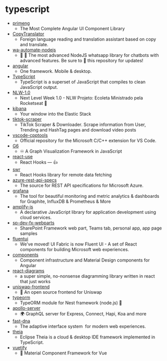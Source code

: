 # typescript
- [primeng](https://github.com/primefaces/primeng)
  - The Most Complete Angular UI Component Library
- [CopyTranslator](https://github.com/CopyTranslator/CopyTranslator)
  - Foreign language reading and translation assistant based on copy and translate.
- [wa-automate-nodejs](https://github.com/open-wa/wa-automate-nodejs)
  - 💬 🤖 The most advanced NodeJS whatsapp library for chatbots with advanced features. Be sure to 🌟 this repository for updates!
- [angular](https://github.com/angular/angular)
  - One framework. Mobile & desktop.
- [TypeScript](https://github.com/microsoft/TypeScript)
  - TypeScript is a superset of JavaScript that compiles to clean JavaScript output.
- [NLW-1.0](https://github.com/DanielObara/NLW-1.0)
  - Next Level Week 1.0 - NLW Projeto: Ecoleta Ministrado pela Rocketseat 🚀
- [kibana](https://github.com/elastic/kibana)
  - Your window into the Elastic Stack
- [tiktok-scraper](https://github.com/drawrowfly/tiktok-scraper)
  - TikTok Scraper & Downloader. Scrape information from User, Trending and HashTag pages and download video posts
- [vscode-cpptools](https://github.com/microsoft/vscode-cpptools)
  - Official repository for the Microsoft C/C++ extension for VS Code.
- [G6](https://github.com/antvis/G6)
  - ♾ A Graph Visualization Framework in JavaScript
- [react-use](https://github.com/streamich/react-use)
  - React Hooks — 👍
- [swr](https://github.com/vercel/swr)
  - React Hooks library for remote data fetching
- [azure-rest-api-specs](https://github.com/Azure/azure-rest-api-specs)
  - The source for REST API specifications for Microsoft Azure.
- [grafana](https://github.com/grafana/grafana)
  - The tool for beautiful monitoring and metric analytics & dashboards for Graphite, InfluxDB & Prometheus & More
- [amplify-js](https://github.com/aws-amplify/amplify-js)
  - A declarative JavaScript library for application development using cloud services.
- [sp-dev-fx-webparts](https://github.com/pnp/sp-dev-fx-webparts)
  - SharePoint Framework web part, Teams tab, personal app, app page samples
- [fluentui](https://github.com/microsoft/fluentui)
  - We've moved! UI Fabric is now Fluent UI - A set of React components for building Microsoft web experiences.
- [components](https://github.com/angular/components)
  - Component infrastructure and Material Design components for Angular
- [react-diagrams](https://github.com/projectstorm/react-diagrams)
  - a super simple, no-nonsense diagramming library written in react that just works
- [uniswap-frontend](https://github.com/Uniswap/uniswap-frontend)
  - 🦄 An open source frontend for Uniswap
- [typeorm](https://github.com/nestjs/typeorm)
  - TypeORM module for Nest framework (node.js) 🍇
- [apollo-server](https://github.com/apollographql/apollo-server)
  - 🌍 GraphQL server for Express, Connect, Hapi, Koa and more
- [fast-dna](https://github.com/microsoft/fast-dna)
  - The adaptive interface system  for modern web experiences.
- [theia](https://github.com/eclipse-theia/theia)
  - Eclipse Theia is a cloud & desktop IDE framework implemented in TypeScript.
- [vuetify](https://github.com/vuetifyjs/vuetify)
  - 🐉 Material Component Framework for Vue
